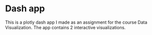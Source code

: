 # Dash app
This is a plotly dash app I made as an assignment for the course Data Visualization.
The app contains 2 interactive visualizations.
